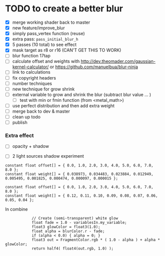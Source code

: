 # TODO to create a better blur

- [x] merge working shader back to master
- [x] new feature/improve_blur
- [x] simply pass_vertex function (reuse)
- [x] extra pass: `pass_initial_blur_h`
- [x] 5 passes (10 total) to see effect
- [x] mask target as r8 or r16 (CAN'T GET THIS TO WORK)
- [ ] blur function 17tap
- [ ] calculate offset and weights with http://dev.theomader.com/gaussian-kernel-calculator/ or https://github.com/manuelbua/blur-ninja
- [ ] link to calculations
- [ ] fix copyright headers
- [ ] number techniques
- [ ] new technique for grow shrink
- [ ] external variable to grow and shrink the blur (subtract blur value ... )
    - [ ] test with min or fmin function (from <metal_math>)
- [ ] use perfect distribution and then add extra weight
- [ ] merge back to dev & master
- [ ] clean up todo
- [ ] publish

### Extra effect
- [ ] opacity + shadow
- [ ] 2 light sources shadow experiment


```
constant float offset[] = { 0.0, 1.0, 2.0, 3.0, 4.0, 5.0, 6.0, 7.0, 8.0 };
constant float weight[] = { 0.038973, 0.034483, 0.023884, 0.012949, 0.005495, 0.001825, 0.000474, 0.000097, 0.000015 };

```

```
constant float offset[] = { 0.0, 1.0, 2.0, 3.0, 4.0, 5.0, 6.0, 7.0, 8.0 };
constant float weight[] = { 0.12, 0.11, 0.10, 0.09, 0.08, 0.07, 0.06, 0.05, 0.04 };
```

In combine

```
            // Create (semi-transparent) white glow
            float fade = 1.0 - variablesIn.my_variable;
            float3 glowColor = float3(1.0);
            float alpha = blurColor.r - fade;
            if (alpha < 0.0) { alpha = 0; }
            float3 out = FragmentColor.rgb * ( 1.0 - alpha ) + alpha * glowColor;
            return half4( float4(out.rgb, 1.0) );
```